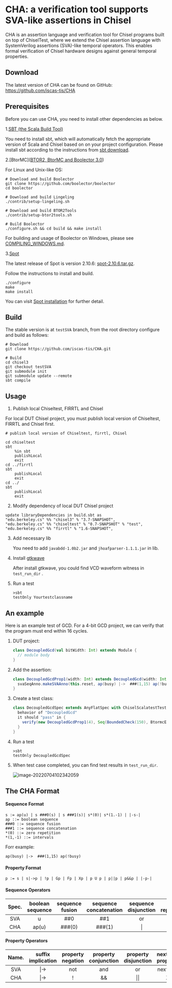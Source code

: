 # CHA: a verification tool supports SVA-like assertions in Chisel

CHA is an assertion language and verification tool for Chisel programs built on top of ChiselTest, where we extend the Chisel assertion language with SystemVerilog assertions (SVA)-like temporal operators. This enables formal verification of Chisel hardware designs against general temporal properties.

## Download

 The latest version of CHA can be found on GitHub: https://github.com/iscas-tis/CHA

## Prerequisites

Before you can use CHA, you need to install other dependencies as below.

1.[SBT (the Scala Build Tool)](http://www.scala-sbt.org)

You need to install sbt, which will automatically fetch the appropriate version of Scala and Chisel based on on your project configuration. Please install sbt according to the instructions from [sbt download](https://www.scala-sbt.org/download.html).

2.[BtorMC]([BTOR2, BtorMC and Boolector 3.0](https://link.springer.com/chapter/10.1007/978-3-319-96145-3_32))

For Linux and Unix-like OS:

```
# Download and build Boolector
git clone https://github.com/boolector/boolector
cd boolector

# Download and build Lingeling
./contrib/setup-lingeling.sh

# Download and build BTOR2Tools
./contrib/setup-btor2tools.sh

# Build Boolector
./configure.sh && cd build && make install
```

For building and usage of Boolector on Windows, please see [COMPILING_WINDOWS.md](https://github.com/Boolector/boolector/blob/master/COMPILING_WINDOWS.md).

3.[Spot](https://spot.lrde.epita.fr/)

The latest release of Spot is version 2.10.6:  [spot-2.10.6.tar.gz](http://www.lrde.epita.fr/dload/spot/spot-2.10.6.tar.gz).

Follow the instructions to install and build.

```
./configure
make
make install
```

You can visit [Spot installation](https://spot.lrde.epita.fr/install.html) for further detail.

## Build

The stable version is at `testSVA` branch, from the root directory configure and build as follows:

```
# Download
git clone https://github.com/iscas-tis/CHA.git

# Build
cd chisel3
git checkout testSVA
git submodule init
git submodule update --remote
sbt compile
```

## Usage

1. Publish local Chiseltest, FIRRTL and Chisel

For local DUT Chisel project, you must publish local version of Chiseltest, FIRRTL and Chisel first.

```
# publish local version of Chiseltest, firrtl, Chisel

cd chiseltest
sbt
    %in sbt 
    publishLocal
    exit
cd ../firrtl
sbt
    publishLocal
    exit
cd ../
sbt
    publishLocal
    exit
```

2. Modify dependency of local DUT Chisel project

```
update libraryDependencies in build.sbt as
"edu.berkeley.cs" %% "chisel3" % "3.7-SNAPSHOT",
"edu.berkeley.cs" %% "chiseltest" % "0.7-SNAPSHOT" % "test",
"edu.berkeley.cs" %% "firrtl" % "1.6-SNAPSHOT",
```

3. Add necessary lib

   You need to add `javabdd-1.0b2.jar` and  `jhoafparser-1.1.1.jar` in lib.

4. Install [gtkwave](https://sourceforge.net/projects/gtkwave/)

   After install gtkwave, you could find VCD waveform witness in `test_run_dir` .

5. Run a test

   ```
   >sbt
   testOnly Yourtestclassname
   ```

   

## An example

Here is an example test of GCD. For a 4-bit GCD project, we can verify that the program must end within 16 cycles. 

1. DUT project:

   ```scala
   class DecoupledGcd(val bitWidth: Int) extends Module {
     // module body
   }
   ```

2. Add the assertion:

   ```scala
   class DecoupledGcdProp1(width: Int) extends DecoupledGcd(width: Int){
     svaSeqAnno.makeSVAAnno(this.reset, ap(busy) |->  ###(1,15) ap(!busy))
   }
   ```

3. Create a test class:

   ```scala
   class DecoupledGcdSpec extends AnyFlatSpec with ChiselScalatestTester with Formal {
     behavior of "DecoupledGcd"
     it should "pass" in {
       verify(new DecoupledGcdProp1(4), Seq(BoundedCheck(150), BtormcEngineAnnotation))
     }
   }
   ```

4. Run a test

   ```
   >sbt
   testOnly DecoupledGcdSpec
   ```

5. When test case completed, you can find test results in `test_run_dir`.

   ![image-20220704102342059](https://tva1.sinaimg.cn/large/e6c9d24ely1h3uollfw8wj217o0420uw.jpg)

   

## The CHA Format

#### Sequence Format

```
s := ap(u) | s ###0(s) | s ###1(s)| s*(0)| s*(1.-1) | |-s-|
ap ::= boolean sequence
###0 ::= sequence fusion
###1 ::= sequence concatenation
*(0) ::= zero repetition
*(1,-1) ::= intervals
```

Forr example:

```
ap(busy) |->  ###(1,15) ap(!busy)
```

#### Property Format

```
p := s | s|->p | !p | Gp | Fp | Xp | p U p | p||p | p&&p | |-p-|
```

#### Sequence Operators                                                                                                                                                                                                                                                                                                                                                                                                                                                                                                                                                                                                                                                                                                                                                                                                                                                                                                                                                                                                                                                                                                                                                                                                                                                                                                                                                                                                                                                                                                                                                                                                                                                                                                                                                                                                                                                                                                                                                                                                                                                                                                                                                                                                                                                                                                                                                                                                                                                                                                                                                                                                                                                                                                                                                                                                                                                                                                                                                                                                                                                                                                                                                                                                                                                                                                                                                                                                                                                                                                                                                                                                                                                                                                                                                                                                                                                                                                                                                                                                                                                                                                                                                                                                                                                                                                                                                                                                                                                                                                                                                                                                                                                                                                                                                                                                                                                                                                                                                                                                                                                                                                                                                                                                                                                                                                                                                                                                                                                                                                                                                                                                                                                                                                                                                                                                                                                                                                                                                                                                                                                                                                                                                                                                                                                                                                                                                                                                                                                                                                                                                                                                                                                                                                                                                                                                                                                                                                                                                                                                                                                                                                                                                                                                                                                                                                                                                                                                                                                                                                                                                                                                             

| Spec. | boolean sequence | sequence fusion | sequence concatenation | sequence disjunction | zero repetition | intervals |
| :---: | :--------------: | :-------------: | :--------------------: | :------------------: | :-------------: | :-------: |
|  SVA  |        u         |       ##0       |          ##1           |          or          |      [*0]       |  [*1:$]   |
|  CHA  |      ap(u)       |     ###(0)      |         ###(1)         |          \|          |      *(0)       |  *(1:$)   |

#### Property Operators

| Name. | suffix implication | property negation | property conjunction | property disjunction | nexttime property | always property | s_eventually property | until property |
| :---: | :----------------: | :---------------: | :------------------: | :------------------: | :---------------: | :-------------: | :-------------------: | :------------: |
|  SVA  |        \|->        |        not        |         and          |          or          |     nexttime      |     always      |     s_eventually      |     until      |
|  CHA  |        \|->        |         !         |          &&          |         \|\|         |         X         |        G        |           F           |       U        |
